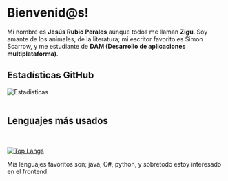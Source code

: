 <h1><b>Bienvenid@s!</b></h1>

<p>Mi nombre es <b>Jesús Rubio Perales</b> aunque todos me llaman <b>Zigu</b>. Soy amante de los animales, de la literatura; mi escritor favorito es Simon Scarrow, y me estudiante de <b>DAM (Desarrollo de aplicaciones multiplataforma)</b>.</p>

<h2>Estadísticas GitHub</h2>

![Estadisticas](https://github-readme-stats.vercel.app/api?username=zigusretl&show_icons=true&theme=tokyonight)
<br>
<br>
<h2>Lenguajes más usados</h2>
<br>

[![Top Langs](https://github-readme-stats.vercel.app/api/top-langs/?username=zigusretl&langs_count=10)](https://github.com/zigusretl/github-readme-stats)

<p>Mis lenguajes favoritos son; java, C#, python, y sobretodo estoy interesado en el frontend.</p>
